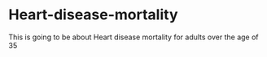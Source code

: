 # Heart-disease-mortality
This is going to be about Heart disease mortality for adults over the age of 35
